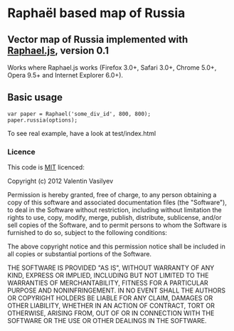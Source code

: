 # Raphaël based map of Russia

## Vector map of Russia implemented with [Raphael.js][raphael], version 0.1

Works where Raphael.js works (Firefox 3.0+, Safari 3.0+, Chrome 5.0+, Opera 9.5+ and Internet Explorer 6.0+).

## Basic usage

``` 
var paper = Raphael('some_div_id', 800, 800);
paper.russia(options);
```

To see real example, have a look at test/index.html 


### Licence

This code is [MIT][mit] licenced:

Copyright (c) 2012 Valentin Vasilyev

Permission is hereby granted, free of charge, to any person obtaining a copy of this software and associated documentation files (the "Software"), to deal in the Software without restriction, including without limitation the rights to use, copy, modify, merge, publish, distribute, sublicense, and/or sell copies of the Software, and to permit persons to whom the Software is furnished to do so, subject to the following conditions:

The above copyright notice and this permission notice shall be included in all copies or substantial portions of the Software.

THE SOFTWARE IS PROVIDED "AS IS", WITHOUT WARRANTY OF ANY KIND, EXPRESS OR IMPLIED, INCLUDING BUT NOT LIMITED TO THE WARRANTIES OF MERCHANTABILITY, FITNESS FOR A PARTICULAR PURPOSE AND NONINFRINGEMENT. IN NO EVENT SHALL THE AUTHORS OR COPYRIGHT HOLDERS BE LIABLE FOR ANY CLAIM, DAMAGES OR OTHER LIABILITY, WHETHER IN AN ACTION OF CONTRACT, TORT OR OTHERWISE, ARISING FROM, OUT OF OR IN CONNECTION WITH THE SOFTWARE OR THE USE OR OTHER DEALINGS IN THE SOFTWARE.



[raphael]: http://raphaeljs.com/
[mit]: http://www.opensource.org/licenses/mit-license.php